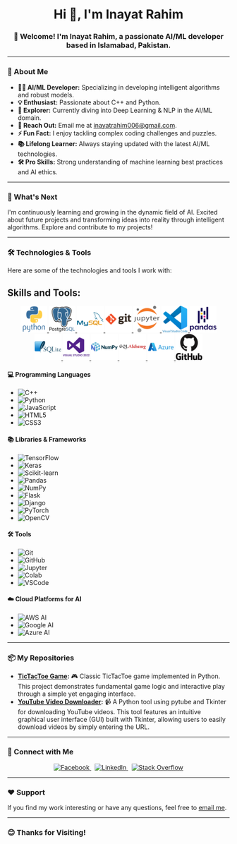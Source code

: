 <h1 align="center">Hi 👋, I'm Inayat Rahim</h1>
<h3 align="center">👋 Welcome! I'm Inayat Rahim, a passionate AI/ML developer based in Islamabad, Pakistan.</h3>




---

### 🚀 About Me
- **👩‍💻 AI/ML Developer:** Specializing in developing intelligent algorithms and robust models.
- **💡 Enthusiast:** Passionate about C++ and Python.
- **🌱 Explorer:** Currently diving into Deep Learning & NLP in the AI/ML domain.
- **💬 Reach Out:** Email me at inayatrahim006@gmail.com.
- **⚡ Fun Fact:** I enjoy tackling complex coding challenges and puzzles.
- **📚 Lifelong Learner:** Always staying updated with the latest AI/ML technologies.
- **🛠️ Pro Skills:** Strong understanding of machine learning best practices and AI ethics.

---

### 🌱 What's Next
I'm continuously learning and growing in the dynamic field of AI. Excited about future projects and transforming ideas into reality through intelligent algorithms. Explore and contribute to my projects!

---

### 🛠️ Technologies & Tools
Here are some of the technologies and tools I work with:

## Skills and Tools: <div>
<p align="center">
  <a href="https://www.python.org/" target="_blank" rel="noreferrer"> <img src="https://github.com/devicons/devicon/blob/master/icons/python/python-original-wordmark.svg" title="Python" alt="Python" width="60" height="60"/> </a> 
  <a href="https://www.postgresql.org/" target="_blank" rel="noreferrer"> <img src="https://github.com/devicons/devicon/blob/master/icons/postgresql/postgresql-original-wordmark.svg" title="PostgreSQL" alt="PostgreSQL" width="60" height="60"/> </a> 
 <a href="https://www.mysql.com/" target="_blank" rel="noreferrer"> <img src="https://github.com/devicons/devicon/blob/master/icons/mysql/mysql-original-wordmark.svg" title="MySQL"  alt="MySQL" width="60" height="60"/> </a>
  <a href="https://git-scm.com/" target="_blank" rel="noreferrer"> <img src="https://github.com/devicons/devicon/blob/master/icons/git/git-original-wordmark.svg" title="Git" alt="Git" width="60" height="60"/> </a>
  <a href="https://jupyter.org/" target="_blank" rel="noreferrer"> <img src="https://github.com/devicons/devicon/blob/master/icons/jupyter/jupyter-original-wordmark.svg" title="Jupyter" alt="Jupyter" width="60" height="60"/> </a>
   <a href="https://code.visualstudio.com/" target="_blank" rel="noreferrer"> <img src="https://github.com/devicons/devicon/blob/master/icons/vscode/vscode-original-wordmark.svg" title="vscode" alt="vscode" width="60" height="60"/> </a>
  <a href="https://pandas.pydata.org/" target="_blank" rel="noreferrer"> <img src="https://github.com/devicons/devicon/blob/master/icons/pandas/pandas-original-wordmark.svg" title="Pandas" alt="Pandas" width="60" height="60"/> </a>
  <a href="https://www.sqlite.org/" target="_blank" rel="noreferrer"> <img src="https://github.com/devicons/devicon/blob/master/icons/sqlite/sqlite-original-wordmark.svg" title="SQLite" alt="SQLite" width="60" height="60"/> </a>
    <a href="https://visualstudio.microsoft.com/" target="_blank" rel="noreferrer"> <img src="https://github.com/devicons/devicon/blob/master/icons/visualstudio/visualstudio-plain-wordmark.svg" title="VisualStudio" alt="VisuaStudio" width="60" height="60"/> </a> 
  <a href="https://numpy.org/" target="_blank" rel="noreferrer"> <img src="https://github.com/devicons/devicon/blob/master/icons/numpy/numpy-original-wordmark.svg" title="Numpy" alt="Numpy" width="60" height="60"/> </a>
  <a href="https://www.sqlalchemy.org/" target="_blank" rel="noreferrer"> <img src="https://github.com/devicons/devicon/blob/master/icons/sqlalchemy/sqlalchemy-original-wordmark.svg" title="SQLAlchemy" alt="SQLAlchemy" width="60" height="60"/> </a>
  <a href="https://azure.microsoft.com/en-us/" target="_blank" rel="noreferrer"> <img src="https://github.com/devicons/devicon/blob/master/icons/azure/azure-original-wordmark.svg" title="Azure" alt="Azure" width="60" height="60"/> </a>
  <a href="https://github.com/" target="_blank" rel="noreferrer"> <img src="https://github.com/devicons/devicon/blob/master/icons/github/github-original-wordmark.svg" title="Github" alt="Github" width="60" height="60"/> </a>
    
    
</div>

#### 💻 Programming Languages
- ![C++](https://img.shields.io/badge/C++-00599C?style=flat&logo=cplusplus&logoColor=white)
- ![Python](https://img.shields.io/badge/Python-3776AB?style=flat&logo=python&logoColor=white)
- ![JavaScript](https://img.shields.io/badge/JavaScript-F7DF1E?style=flat&logo=javascript&logoColor=black)
- ![HTML5](https://img.shields.io/badge/HTML5-E34F26?style=flat&logo=html5&logoColor=white)
- ![CSS3](https://img.shields.io/badge/CSS3-1572B6?style=flat&logo=css3&logoColor=white)

#### 📚 Libraries & Frameworks
- ![TensorFlow](https://img.shields.io/badge/TensorFlow-FF6F00?style=flat&logo=tensorflow&logoColor=white)
- ![Keras](https://img.shields.io/badge/Keras-D00000?style=flat&logo=keras&logoColor=white)
- ![Scikit-learn](https://img.shields.io/badge/Scikit--learn-F7931E?style=flat&logo=scikit-learn&logoColor=white)
- ![Pandas](https://img.shields.io/badge/Pandas-150458?style=flat&logo=pandas&logoColor=white)
- ![NumPy](https://img.shields.io/badge/NumPy-013243?style=flat&logo=numpy&logoColor=white)
- ![Flask](https://img.shields.io/badge/Flask-000000?style=flat&logo=flask&logoColor=white)
- ![Django](https://img.shields.io/badge/Django-092E20?style=flat&logo=django&logoColor=white)
- ![PyTorch](https://img.shields.io/badge/PyTorch-EE4C2C?style=flat&logo=pytorch&logoColor=white)
- ![OpenCV](https://img.shields.io/badge/OpenCV-5C3EE8?style=flat&logo=opencv&logoColor=white)

#### 🛠 Tools
- ![Git](https://img.shields.io/badge/Git-F05032?style=flat&logo=git&logoColor=white)
- ![GitHub](https://img.shields.io/badge/GitHub-181717?style=flat&logo=github&logoColor=white)
- ![Jupyter](https://img.shields.io/badge/Jupyter-F37626?style=flat&logo=jupyter&logoColor=white)
- ![Colab](https://img.shields.io/badge/Colab-F9AB00?style=flat&logo=google-colab&logoColor=white)
- ![VSCode](https://img.shields.io/badge/VS%20Code-007ACC?style=flat&logo=visual-studio-code&logoColor=white)

#### ☁️ Cloud Platforms for AI
- ![AWS AI](https://img.shields.io/badge/AWS%20AI-232F3E?style=flat&logo=amazon-aws&logoColor=white)
- ![Google AI](https://img.shields.io/badge/Google%20AI-4285F4?style=flat&logo=google&logoColor=white)
- ![Azure AI](https://img.shields.io/badge/Azure%20AI-0078D4?style=flat&logo=microsoft-azure&logoColor=white)

---

### 📦 My Repositories
- **[TicTacToe Game](https://github.com/inayatrahimdev/tictactoe-game):** 🎮 Classic TicTacToe game implemented in Python. This project demonstrates fundamental game logic and interactive play through a simple yet engaging interface.
- **[YouTube Video Downloader](https://github.com/inayatrahimdev/youtube-video-downloader):** 📹 A Python tool using pytube and Tkinter for downloading YouTube videos. This tool features an intuitive graphical user interface (GUI) built with Tkinter, allowing users to easily download videos by simply entering the URL.

---

### 🤝 Connect with Me
<p align="center">
  <a href="https://www.facebook.com/profile.php?id=100076805183920" target="_blank">
    <img src="https://upload.wikimedia.org/wikipedia/commons/6/6c/Facebook_Logo_2023.png" alt="Facebook" style="height: 3rem; width: 3rem;">
  </a> &nbsp; 
  <a href="https://www.linkedin.com/in/inayat-rahim-b0655b29b/" target="_blank">
    <img src="https://upload.wikimedia.org/wikipedia/commons/thumb/8/81/LinkedIn_icon.svg/1024px-LinkedIn_icon.svg.png" alt="LinkedIn" style="height: 3rem; width: 3rem;">
  </a> &nbsp;
  <a href="https://stackoverflow.com/users/23348995/inayat-rahim" target="_blank">
    <img src="https://upload.wikimedia.org/wikipedia/commons/thumb/e/ef/Stack_Overflow_icon.svg/1200px-Stack_Overflow_icon.svg.png" alt="Stack Overflow" style="height: 3rem; width: 3rem;">
  </a>
</p>

---

### ❤️ Support
If you find my work interesting or have any questions, feel free to [email me](mailto:inayatrahim006@gmail.com).

---

### 😊 Thanks for Visiting!

